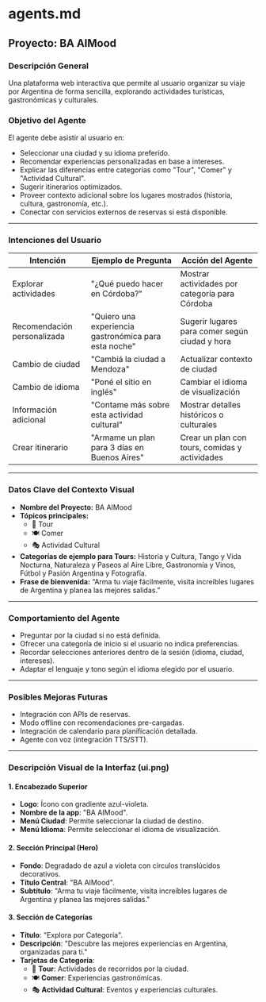 # agents.md

## Proyecto: BA AIMood

### Descripción General
Una plataforma web interactiva que permite al usuario organizar su viaje por Argentina de forma sencilla, explorando actividades turísticas, gastronómicas y culturales. 

### Objetivo del Agente
El agente debe asistir al usuario en:

- Seleccionar una ciudad y su idioma preferido.
- Recomendar experiencias personalizadas en base a intereses.
- Explicar las diferencias entre categorías como "Tour", "Comer" y "Actividad Cultural".
- Sugerir itinerarios optimizados.
- Proveer contexto adicional sobre los lugares mostrados (historia, cultura, gastronomía, etc.).
- Conectar con servicios externos de reservas si está disponible.

---

### Intenciones del Usuario

| Intención                     | Ejemplo de Pregunta                                        | Acción del Agente                                 |
|------------------------------|------------------------------------------------------------|---------------------------------------------------|
| Explorar actividades         | "¿Qué puedo hacer en Córdoba?"                            | Mostrar actividades por categoría para Córdoba    |
| Recomendación personalizada  | "Quiero una experiencia gastronómica para esta noche"     | Sugerir lugares para comer según ciudad y hora    |
| Cambio de ciudad             | "Cambiá la ciudad a Mendoza"                              | Actualizar contexto de ciudad                     |
| Cambio de idioma             | "Poné el sitio en inglés"                                 | Cambiar el idioma de visualización                |
| Información adicional        | "Contame más sobre esta actividad cultural"               | Mostrar detalles históricos o culturales          |
| Crear itinerario             | "Armame un plan para 3 días en Buenos Aires"              | Crear un plan con tours, comidas y actividades    |

---

### Datos Clave del Contexto Visual

- **Nombre del Proyecto:** BA AIMood
- **Tópicos principales:**
  - 🧭 Tour
  - 🍽️ Comer
  - 🎭 Actividad Cultural
- **Categorías de ejemplo para Tours:** Historia y Cultura, Tango y Vida Nocturna, Naturaleza y Paseos al Aire Libre, Gastronomía y Vinos, Fútbol y Pasión Argentina y Fotografía.
- **Frase de bienvenida:** “Arma tu viaje fácilmente, visita increíbles lugares de Argentina y planea las mejores salidas.”

---

### Comportamiento del Agente

- Preguntar por la ciudad si no está definida.
- Ofrecer una categoría de inicio si el usuario no indica preferencias.
- Recordar selecciones anteriores dentro de la sesión (idioma, ciudad, intereses).
- Adaptar el lenguaje y tono según el idioma elegido por el usuario.

---

### Posibles Mejoras Futuras

- Integración con APIs de reservas.
- Modo offline con recomendaciones pre-cargadas.
- Integración de calendario para planificación detallada.
- Agente con voz (integración TTS/STT).

---

### Descripción Visual de la Interfaz (ui.png)

#### 1. Encabezado Superior
- **Logo**: Ícono con gradiente azul-violeta.
- **Nombre de la app**: "BA AIMood".
- **Menú Ciudad**: Permite seleccionar la ciudad de destino.
- **Menú Idioma**: Permite seleccionar el idioma de visualización.

#### 2. Sección Principal (Hero)
- **Fondo**: Degradado de azul a violeta con círculos translúcidos decorativos.
- **Título Central**: "BA AIMood".
- **Subtítulo**: "Arma tu viaje fácilmente, visita increíbles lugares de Argentina y planea las mejores salidas."

#### 3. Sección de Categorías
- **Título**: "Explora por Categoría".
- **Descripción**: "Descubre las mejores experiencias en Argentina, organizadas para ti."
- **Tarjetas de Categoría**:
  - 🧭 **Tour**: Actividades de recorridos por la ciudad.
  - 🍽️ **Comer**: Experiencias gastronómicas.
  - 🎭 **Actividad Cultural**: Eventos y experiencias culturales.